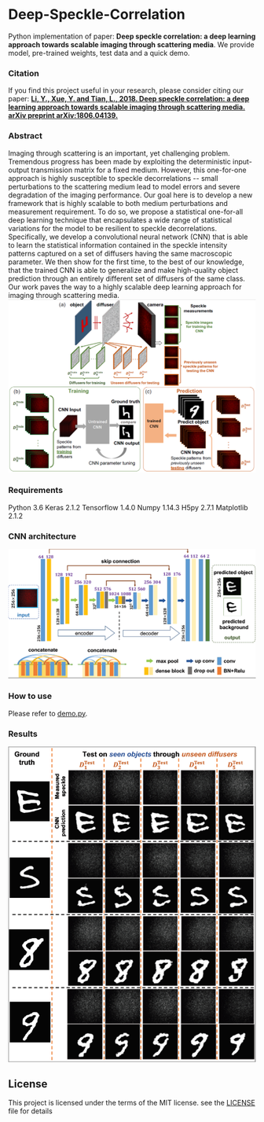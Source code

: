 # Deep-Speckle-Correlation
Python implementation of paper: **Deep speckle correlation: a deep learning approach towards scalable imaging through scattering media**. We provide model, pre-trained weights, test data and a quick demo.



### Citation
If you find this project useful in your research, please consider citing our paper:
[**Li, Y., Xue, Y. and Tian, L., 2018. Deep speckle correlation: a deep learning approach towards scalable imaging through scattering media. arXiv preprint arXiv:1806.04139.**](https://arxiv.org/abs/1806.04139)



### Abstract
Imaging through scattering is an important, yet challenging problem. Tremendous progress has been made by exploiting the deterministic input-output transmission matrix for a fixed medium. However, this one-for-one approach is highly susceptible to speckle decorrelations -- small perturbations to the scattering medium lead to model errors and severe degradation of the imaging performance. Our goal here is to develop a new framework that is highly scalable to both medium perturbations and measurement requirement.  To do so, we propose a statistical one-for-all deep learning technique that encapsulates a wide range of statistical variations for the model to be resilient to speckle decorrelations. Specifically, we develop a convolutional neural network (CNN) that is able to learn the statistical information contained in the speckle intensity patterns captured on a set of diffusers having the same macroscopic parameter. We then show for the first time, to the best of our knowledge, that the trained CNN is able to generalize and make high-quality object prediction through an entirely different set of  diffusers of the same class. Our work paves the way to a highly scalable deep learning approach for imaging through scattering media. 
![Alt Text](/images/img1.png)



### Requirements
Python 3.6
Keras 2.1.2
Tensorflow 1.4.0
Numpy 1.14.3
H5py 2.7.1
Matplotlib 2.1.2



### CNN architecture
![Alt Text](/images/img2.png)



### How to use
Please refer to [demo.py](demo.py).



### Results
![Alt Text](/images/img3.png)



## License
This project is licensed under the terms of the MIT license. see the [LICENSE](LICENSE) file for details
